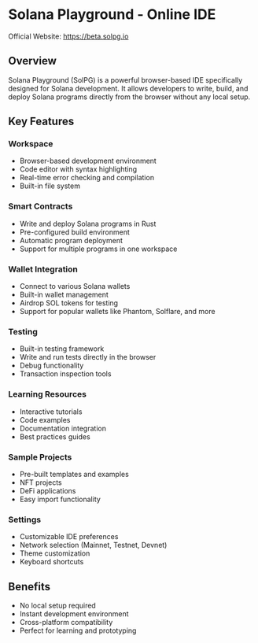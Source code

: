 # Solana Playground - Online IDE

Official Website: https://beta.solpg.io

## Overview
Solana Playground (SolPG) is a powerful browser-based IDE specifically designed for Solana development. It allows developers to write, build, and deploy Solana programs directly from the browser without any local setup.

## Key Features

### Workspace
- Browser-based development environment
- Code editor with syntax highlighting
- Real-time error checking and compilation
- Built-in file system

### Smart Contracts
- Write and deploy Solana programs in Rust
- Pre-configured build environment
- Automatic program deployment
- Support for multiple programs in one workspace

### Wallet Integration
- Connect to various Solana wallets
- Built-in wallet management
- Airdrop SOL tokens for testing
- Support for popular wallets like Phantom, Solflare, and more

### Testing
- Built-in testing framework
- Write and run tests directly in the browser
- Debug functionality
- Transaction inspection tools

### Learning Resources
- Interactive tutorials
- Code examples
- Documentation integration
- Best practices guides

### Sample Projects
- Pre-built templates and examples
- NFT projects
- DeFi applications
- Easy import functionality

### Settings
- Customizable IDE preferences
- Network selection (Mainnet, Testnet, Devnet)
- Theme customization
- Keyboard shortcuts

## Benefits
- No local setup required
- Instant development environment
- Cross-platform compatibility
- Perfect for learning and prototyping
